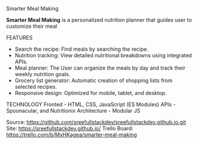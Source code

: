 Smarter Meal Making

**Smarter Meal Making** is a personalized nutrition planner that guides user to customize their meal

FEATURES
- Search the recipe: Find meals by searching the recipe.
- Nutrition tracking: View detailed nutritional breakdowns using integrated APIs.
- Meal planner: The User can organize the meals by day and track their weekly nutrition goals.
- Grocery list generator: Automatic creation of shopping lists from selected recipes.
- Responsive design: Optimized for mobile, tablet, and desktop.

TECHNOLOGY
Fronted       -  HTML, CSS, JavaScript (ES Modules)
APIs          -  Spoonacular, and Nutritionix
Architecture  -  Modular JS

Source: https://github.com/sreefullstackdev/sreefullstackdev.github.io.git
Site: https://sreefullstackdev.github.io/
Trello Board: https://trello.com/b/MxHKagea/smarter-meal-making
